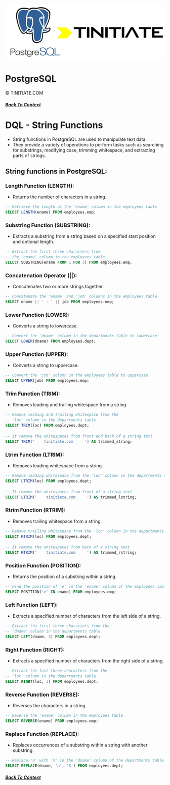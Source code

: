 ![PostgreSQL Tinitiate Image](postgresql_tinitiate.png)

# PostgreSQL
&copy; TINITIATE.COM

##### [Back To Context](readme.md)

# DQL - String Functions
* String functions in PostgreSQL are used to manipulate text data.
* They provide a variety of operations to perform tasks such as searching for substrings, modifying case, trimming whitespace, and extracting parts of strings.

## String functions in PostgreSQL:
### Length Function (LENGTH):
* Returns the number of characters in a string.
```sql
-- Retrieve the length of the 'ename' column in the employees table
SELECT LENGTH(ename) FROM employees.emp;
```
### Substring Function (SUBSTRING):
* Extracts a substring from a string based on a specified start position and optional length.
```sql
-- Extract the first three characters from
-- the 'ename' column in the employees table
SELECT SUBSTRING(ename FROM 1 FOR 3) FROM employees.emp;
```
### Concatenation Operator (||):
* Concatenates two or more strings together.
```sql
-- Concatenate the 'ename' and 'job' columns in the employees table
SELECT ename || ' - ' || job FROM employees.emp;
```
### Lower Function (LOWER):
* Converts a string to lowercase.
```sql
-- Convert the 'dname' column in the departments table to lowercase
SELECT LOWER(dname) FROM employees.dept;
```
### Upper Function (UPPER):
* Converts a string to uppercase.
```sql
-- Convert the 'job' column in the employees table to uppercase
SELECT UPPER(job) FROM employees.emp;
```
### Trim Function (TRIM):
* Removes leading and trailing whitespace from a string.
```sql
-- Remove leading and trailing whitespace from the
-- 'loc' column in the departments table
SELECT TRIM(loc) FROM employees.dept;

-- It remove the whitespaces from front and back of a string text
SELECT TRIM('    tinitiate.com     ') AS trimmed_string;
```
### Ltrim Function (LTRIM):
* Removes leading whitespace from a string.
```sql
-- Remove leading whitespace from the 'loc' column in the departments table
SELECT LTRIM(loc) FROM employees.dept;

-- It remove the whitespaces from front of a string text
SELECT LTRIM('    tinitiate.com     ') AS trimmed_lstring;
```
### Rtrim Function (RTRIM):
* Removes trailing whitespace from a string.
```sql
-- Remove trailing whitespace from the 'loc' column in the departments table
SELECT RTRIM(loc) FROM employees.dept;

-- It remove the whitespaces from back of a string text
SELECT RTRIM('    tinitiate.com     ') AS trimmed_rstring;
```
### Position Function (POSITION):
* Returns the position of a substring within a string.
```sql
-- Find the position of 'e' in the 'ename' column of the employees table
SELECT POSITION('e' IN ename) FROM employees.emp;
```
### Left Function (LEFT):
* Extracts a specified number of characters from the left side of a string.
```sql
-- Extract the first three characters from the
-- 'dname' column in the departments table
SELECT LEFT(dname, 3) FROM employees.dept;
```
### Right Function (RIGHT):
* Extracts a specified number of characters from the right side of a string.
```sql
-- Extract the last three characters from the
-- 'loc' column in the departments table
SELECT RIGHT(loc, 3) FROM employees.dept;
```
### Reverse Function (REVERSE):
* Reverses the characters in a string.
```sql
-- Reverse the 'ename' column in the employees table
SELECT REVERSE(ename) FROM employees.emp;
```
### Replace Function (REPLACE):
* Replaces occurrences of a substring within a string with another substring.
```sql
-- Replace 'a' with 'X' in the 'dname' column of the departments table
SELECT REPLACE(dname, 'a', 'X') FROM employees.dept;
```

##### [Back To Context](readme.md)